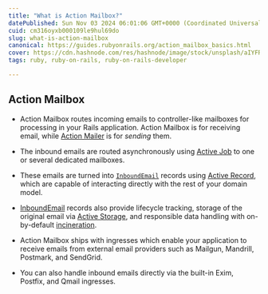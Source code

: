 ```yaml
---
title: "What is Action Mailbox?"
datePublished: Sun Nov 03 2024 06:01:06 GMT+0000 (Coordinated Universal Time)
cuid: cm316oyxb000109le9hul69do
slug: what-is-action-mailbox
canonical: https://guides.rubyonrails.org/action_mailbox_basics.html
cover: https://cdn.hashnode.com/res/hashnode/image/stock/unsplash/aIYFR0vbADk/upload/067494b1f107ecd665671d08df5bf8ba.jpeg
tags: ruby, ruby-on-rails, ruby-on-rails-developer

---
```


## **Action Mailbox**

* Action Mailbox routes incoming emails to controller-like mailboxes for processing in your Rails application. Action Mailbox is for receiving email, while [Action Mailer](https://guides.rubyonrails.org/action_mailer_basics.html) is for *sending* them.
    
* The inbound emails are routed asynchronously using [Active Job](https://guides.rubyonrails.org/active_job_basics.html) to one or several dedicated mailboxes.
    
* These emails are turned into [`InboundEmail`](https://api.rubyonrails.org/v7.2.2/classes/ActionMailbox/InboundEmail.html) records using [Active Record](https://guides.rubyonrails.org/active_record_basics.html), which are capable of interacting directly with the rest of your domain model.
    
* [InboundEmail](https://api.rubyonrails.org/v7.2.2/classes/ActionMailbox/InboundEmail.html) records also provide lifecycle tracking, storage of the original email via [Active Storage](https://guides.rubyonrails.org/active_storage_overview.html), and responsible data handling with on-by-default [incineration](https://guides.rubyonrails.org/action_mailbox_basics.html#incineration-of-inboundemails).
    
* Action Mailbox ships with ingresses which enable your application to receive emails from external email providers such as Mailgun, Mandrill, Postmark, and SendGrid.
    
* You can also handle inbound emails directly via the built-in Exim, Postfix, and Qmail ingresses.